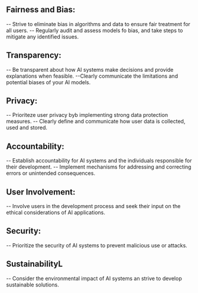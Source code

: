 ## Fairness and Bias:
 -- Strive to eliminate bias in algorithms and data to ensure fair treatment for all users.
 -- Regularly audit and assess models fo bias, and take steps to mitigate any identified issues.

## Transparency:
 -- Be transparent about how AI systems make decisions and provide explanations when feasible.
 --Clearly communicate the limitations and potential biases of your AI models.

## Privacy:
 -- Prioriteze user privacy byb implementing strong data protection measures.
 -- Clearly define and communicate how user data is collected, used and stored.

## Accountability:
 -- Establish accountability for AI systems and the individuals responsible for their development.
 -- Implement mechanisms for addressing and correcting errors or unintended consequences.

## User Involvement:
 -- Involve users in the development process and seek their input on the ethical considerations of AI applications.

## Security:
 -- Prioritize the security of AI systems to prevent malicious use or attacks.

 ## SustainabilityL
  -- Consider the environmental impact of AI systems an strive to develop sustainable solutions.
